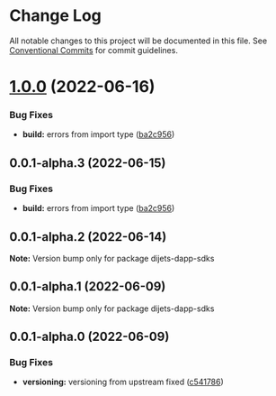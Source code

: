 # Change Log

All notable changes to this project will be documented in this file.
See [Conventional Commits](https://conventionalcommits.org) for commit guidelines.

# [1.0.0](https://github.com/Dijets-Inc/dijets-dapp-sdks/compare/v0.0.1-alpha.2...v1.0.0) (2022-06-16)

### Bug Fixes

- **build:** errors from import type ([ba2c956](https://github.com/Dijets-Inc/dijets-dapp-sdks/commit/ba2c95607800ba2ba06decc6a1c3810f46aa69e9))

## 0.0.1-alpha.3 (2022-06-15)

### Bug Fixes

- **build:** errors from import type ([ba2c956](https://github.com/Dijets-Inc/dijets-dapp-sdks/commit/ba2c95607800ba2ba06decc6a1c3810f46aa69e9))

## 0.0.1-alpha.2 (2022-06-14)

**Note:** Version bump only for package dijets-dapp-sdks

## 0.0.1-alpha.1 (2022-06-09)

**Note:** Version bump only for package dijets-dapp-sdks

## 0.0.1-alpha.0 (2022-06-09)

### Bug Fixes

- **versioning:** versioning from upstream fixed ([c541786](https://github.com/Dijets-Inc/dijets-dapp-sdks/commit/c541786baeaaa13d892e4b4cf66053c1de170453))
